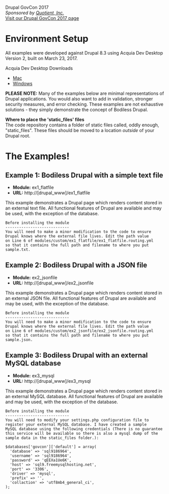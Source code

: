 Drupal GovCon 2017  
_Sponsored by [Quotient, Inc.](http://www.quotient-inc.com)_  
[Visit our Drupal GovCon 2017 page](http://www.quotient-inc.com/drupalgovcon)

# Environment Setup

All examples were developed against Drupal 8.3 using Acquia Dev Desktop Version 2, built on March 23, 2017.

Acquia Dev Desktop Downloads  
- [Mac](https://dev.acquia.com/sites/default/files/downloads/dev-desktop/AcquiaDevDesktop-2-2017-03-23.dmg)  
- [Windows](https://dev.acquia.com/sites/default/files/downloads/dev-desktop/AcquiaDevDesktop-2-2017-03-23.exe)  

**PLEASE NOTE:**  Many of the examples below are minimal representations of Drupal applications. You would also want to add in validation, stronger security measures, and error checking. These examples are not exhaustive solutions - they simply demonstrate the concept of Bodiless Drupal.

**Where to place the 'static_files' files**   
The code repository contains a folder of static files called, oddly enough, "static_files". These files should be moved to a location *outside* of your Drupal root.

# The Examples!

## Example 1: Bodiless Drupal with a simple text file

- **Module:** ex1_flatfile
- **URL:** http://[drupal_www]/ex1_flatfile

This example demonstrates a Drupal page which renders content stored in an external text file. All functional features of Drupal are available and may be used, with the exception of the database.

```
Before installing the module
----------------------------
You will need to make a minor modification to the code to ensure
Drupal knows where the external file lives. Edit the path value
on Line 6 of modules/custom/ex1_flatfile/ex1_flatfile.routing.yml
so that it contains the full path and filename to where you put
sample.txt.
```
## Example 2: Bodiless Drupal with a JSON file

- **Module:** ex2_jsonfile
- **URL:** http://[drupal_www]/ex2_jsonfile

This example demonstrates a Drupal page which renders content stored in an external JSON file. All functional features of Drupal are available and may be used, with the exception of the database.

```
Before installing the module
----------------------------
You will need to make a minor modification to the code to ensure
Drupal knows where the external file lives. Edit the path value
on Line 6 of modules/custom/ex2_jsonfile/ex2_jsonfile.routing.yml
so that it contains the full path and filename to where you put
sample.json.
```

## Example 3: Bodiless Drupal with an external MySQL database

- **Module:** ex3_mysql
- **URL:** http://[drupal_www]/ex3_mysql

This example demonstrates a Drupal page which renders content stored in an external MySQL database. All functional features of Drupal are available and may be used, with the exception of the database.

```
Before installing the module
----------------------------
You will need to modify your settings.php configuration file to
register your external MySQL database. I have created a sample
MySQL database using the following credentials (There is no guarantee
this service will be available so there is also a mysql dump of the
sample data in the static_files folder.):

$databases['govcon']['default'] = array(
  'database' => 'sql9186964',
  'username' => 'sql9186964',
  'password' => 'qEEXa1Ue6K',
  'host' => 'sql9.freemysqlhosting.net',
  'port' => '3306',
  'driver' => 'mysql',
  'prefix' => '',
  'collaction' => 'utf8mb4_general_ci',
);
